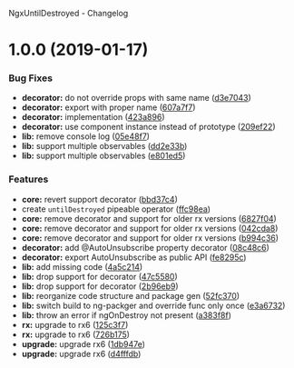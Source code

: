 NgxUntilDestroyed - Changelog

# 1.0.0 (2019-01-17)


### Bug Fixes

* **decorator:** do not override props with same name ([d3e7043](https://github.com/orchestratora/ngx-until-destroyed/commit/d3e7043))
* **decorator:** export with proper name ([607a7f7](https://github.com/orchestratora/ngx-until-destroyed/commit/607a7f7))
* **decorator:** implementation ([423a896](https://github.com/orchestratora/ngx-until-destroyed/commit/423a896))
* **decorator:** use component instance instead of prototype ([209ef22](https://github.com/orchestratora/ngx-until-destroyed/commit/209ef22))
* **lib:** remove console log ([05e48f7](https://github.com/orchestratora/ngx-until-destroyed/commit/05e48f7))
* **lib:** support multiple observables ([dd2e33b](https://github.com/orchestratora/ngx-until-destroyed/commit/dd2e33b))
* **lib:** support multiple observables ([e801ed5](https://github.com/orchestratora/ngx-until-destroyed/commit/e801ed5))


### Features

* **core:** revert support decorator ([bbd37c4](https://github.com/orchestratora/ngx-until-destroyed/commit/bbd37c4))
* create `untilDestroyed` pipeable operator ([ffc98ea](https://github.com/orchestratora/ngx-until-destroyed/commit/ffc98ea))
* **core:** remove decorator and support for older rx versions ([6827f04](https://github.com/orchestratora/ngx-until-destroyed/commit/6827f04))
* **core:** remove decorator and support for older rx versions ([042cda8](https://github.com/orchestratora/ngx-until-destroyed/commit/042cda8))
* **core:** remove decorator and support for older rx versions ([b994c36](https://github.com/orchestratora/ngx-until-destroyed/commit/b994c36))
* **decorator:** add @AutoUnsubscribe property decorator ([08c48c6](https://github.com/orchestratora/ngx-until-destroyed/commit/08c48c6))
* **decorator:** export AutoUnsubscribe as public API ([fe8295c](https://github.com/orchestratora/ngx-until-destroyed/commit/fe8295c))
* **lib:** add missing code ([4a5c214](https://github.com/orchestratora/ngx-until-destroyed/commit/4a5c214))
* **lib:** drop support for decorator ([47c5580](https://github.com/orchestratora/ngx-until-destroyed/commit/47c5580))
* **lib:** drop support for decorator ([2b96eb9](https://github.com/orchestratora/ngx-until-destroyed/commit/2b96eb9))
* **lib:** reorganize code structure and package gen ([52fc370](https://github.com/orchestratora/ngx-until-destroyed/commit/52fc370))
* **lib:** switch build to ng-packger and override func only once ([e3a6732](https://github.com/orchestratora/ngx-until-destroyed/commit/e3a6732))
* **lib:** throw an error if ngOnDestroy not present ([a383f8f](https://github.com/orchestratora/ngx-until-destroyed/commit/a383f8f))
* **rx:** upgrade to rx6 ([125c3f7](https://github.com/orchestratora/ngx-until-destroyed/commit/125c3f7))
* **rx:** upgrade to rx6 ([726b175](https://github.com/orchestratora/ngx-until-destroyed/commit/726b175))
* **upgrade:** upgrade rx6 ([1db947e](https://github.com/orchestratora/ngx-until-destroyed/commit/1db947e))
* **upgrade:** upgrade rx6 ([d4fffdb](https://github.com/orchestratora/ngx-until-destroyed/commit/d4fffdb))
